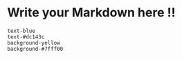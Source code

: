 
# Write your Markdown here !!

```#blue[text-blue,foo];#dc143c[text-#dc143c,bar];%yellow[background-yellow,baz];%7fff00[background-#7fff00]
text-blue
text-#dc143c
background-yellow
background-#7fff00
```